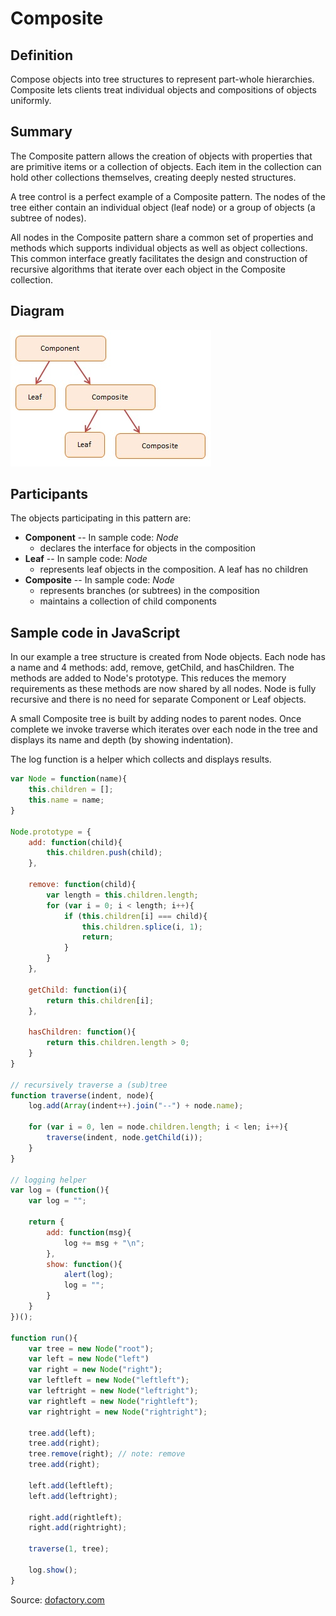 Composite
=========


## Definition

Compose objects into tree structures to represent part-whole hierarchies. Composite lets clients treat individual objects and compositions of objects uniformly.


## Summary

The Composite pattern allows the creation of objects with properties that are primitive items or a collection of objects. Each item in the collection can hold other collections themselves, creating deeply nested structures.

A tree control is a perfect example of a Composite pattern. The nodes of the tree either contain an individual object (leaf node) or a group of objects (a subtree of nodes).

All nodes in the Composite pattern share a common set of properties and methods which supports individual objects as well as object collections. This common interface greatly facilitates the design and construction of recursive algorithms that iterate over each object in the Composite collection.


## Diagram

<img src="./javascript-composite.jpg" alt="Composite Diagram">


## Participants

The objects participating in this pattern are:

- **Component** -- In sample code: _Node_
    * declares the interface for objects in the composition
- **Leaf** -- In sample code: _Node_
    * represents leaf objects in the composition. A leaf has no children
- **Composite** -- In sample code: _Node_
    * represents branches (or subtrees) in the composition
    * maintains a collection of child components


## Sample code in JavaScript

In our example a tree structure is created from Node objects. Each node has a name and 4 methods: add, remove, getChild, and hasChildren. The methods are added to Node's prototype. This reduces the memory requirements as these methods are now shared by all nodes. Node is fully recursive and there is no need for separate Component or Leaf objects.

A small Composite tree is built by adding nodes to parent nodes. Once complete we invoke traverse which iterates over each node in the tree and displays its name and depth (by showing indentation).

The log function is a helper which collects and displays results.


```javascript
var Node = function(name){
    this.children = [];
    this.name = name;
}

Node.prototype = {
    add: function(child){
        this.children.push(child);
    },

    remove: function(child){
        var length = this.children.length;
        for (var i = 0; i < length; i++){
            if (this.children[i] === child){
                this.children.splice(i, 1);
                return;
            }
        }
    },

    getChild: function(i){
        return this.children[i];
    },

    hasChildren: function(){
        return this.children.length > 0;
    }
}

// recursively traverse a (sub)tree
function traverse(indent, node){
    log.add(Array(indent++).join("--") + node.name);

    for (var i = 0, len = node.children.length; i < len; i++){
        traverse(indent, node.getChild(i));
    }
}

// logging helper
var log = (function(){
    var log = "";

    return {
        add: function(msg){
            log += msg + "\n";
        },
        show: function(){
            alert(log);
            log = "";
        }
    }
})();

function run(){
    var tree = new Node("root");
    var left = new Node("left")
    var right = new Node("right");
    var leftleft = new Node("leftleft");
    var leftright = new Node("leftright");
    var rightleft = new Node("rightleft");
    var rightright = new Node("rightright");

    tree.add(left);
    tree.add(right);
    tree.remove(right); // note: remove
    tree.add(right);

    left.add(leftleft);
    left.add(leftright);

    right.add(rightleft);
    right.add(rightright);

    traverse(1, tree);

    log.show();
}
```

Source: [dofactory.com](http://www.dofactory.com/javascript/composite-design-pattern)